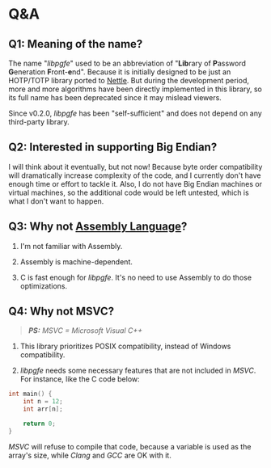 # Q&A

## Q1: Meaning of the name?

The name "*libpgfe*" used to be an abbreviation of "**Lib**rary of **P**assword **G**eneration **F**ront-**e**nd". Because it is initially designed to be just an HOTP/TOTP library ported to [Nettle](https://www.lysator.liu.se/~nisse/nettle/). But during the development period, more and more algorithms have been directly implemented in this library, so its full name has been deprecated since it may mislead viewers.

Since v0.2.0, *libpgfe* has been "self-sufficient" and does not depend on any third-party library.

## Q2: Interested in supporting Big Endian?

I will think about it eventually, but not now! Because byte order compatibility will dramatically increase complexity of the code,
and I currently don't have enough time or effort to tackle it. Also, I do not have Big Endian machines or virtual machines, so the additional code would be left untested, which is what I don't want to happen.

## Q3: Why not [Assembly Language](https://en.wikipedia.org/wiki/Assembly_language)?

1. I'm not familiar with Assembly.

2. Assembly is machine-dependent.

3. C is fast enough for *libpgfe*. It's no need to use Assembly to do those optimizations.

## Q4: Why not MSVC?

> ***PS:** MSVC = Microsoft Visual C++*

1. This library prioritizes POSIX compatibility, instead of Windows compatibility.

2. *libpgfe* needs some necessary features that are not included in *MSVC*. For instance, like the C code below:

```c
int main() {
    int n = 12;
    int arr[n];

    return 0;
}
```

*MSVC* will refuse to compile that code, because a variable is used as the array's size, while *Clang* and *GCC* are OK with it.
